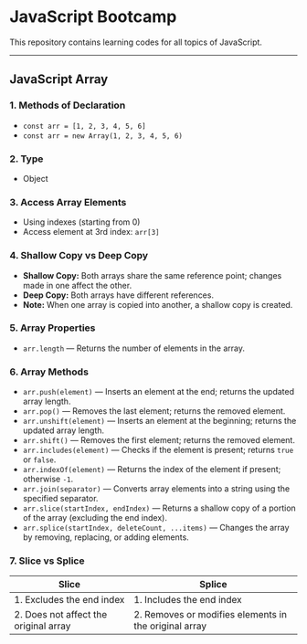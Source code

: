 # JavaScript Bootcamp

This repository contains learning codes for all topics of JavaScript.

---

## JavaScript Array

### 1. Methods of Declaration
- `const arr = [1, 2, 3, 4, 5, 6]`
- `const arr = new Array(1, 2, 3, 4, 5, 6)`

### 2. Type
- Object

### 3. Access Array Elements
- Using indexes (starting from 0)
- Access element at 3rd index: `arr[3]`

### 4. Shallow Copy vs Deep Copy
- **Shallow Copy:** Both arrays share the same reference point; changes made in one affect the other.
- **Deep Copy:** Both arrays have different references.
- **Note:** When one array is copied into another, a shallow copy is created.

### 5. Array Properties
- `arr.length` — Returns the number of elements in the array.

### 6. Array Methods
- `arr.push(element)` — Inserts an element at the end; returns the updated array length.
- `arr.pop()` — Removes the last element; returns the removed element.
- `arr.unshift(element)` — Inserts an element at the beginning; returns the updated array length.
- `arr.shift()` — Removes the first element; returns the removed element.
- `arr.includes(element)` — Checks if the element is present; returns `true` or `false`.
- `arr.indexOf(element)` — Returns the index of the element if present; otherwise `-1`.
- `arr.join(separator)` — Converts array elements into a string using the specified separator.
- `arr.slice(startIndex, endIndex)` — Returns a shallow copy of a portion of the array (excluding the end index).
- `arr.splice(startIndex, deleteCount, ...items)` — Changes the array by removing, replacing, or adding elements.

### 7. Slice vs Splice
| **Slice**                                      | **Splice**                                        |
|----------------------------------------------|------------------------------------------------|
| 1. Excludes the end index                    | 1. Includes the end index                       |
| 2. Does not affect the original array        | 2. Removes or modifies elements in the original array |


